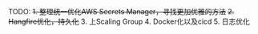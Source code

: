 ﻿TODO:
~~1. 整理统一优化AWS Secrets Manager，寻找更加优雅的方法~~
~~2. Hangfire优化，持久化~~
3. 上Scaling Group
4. Docker化以及cicd
5. 日志优化